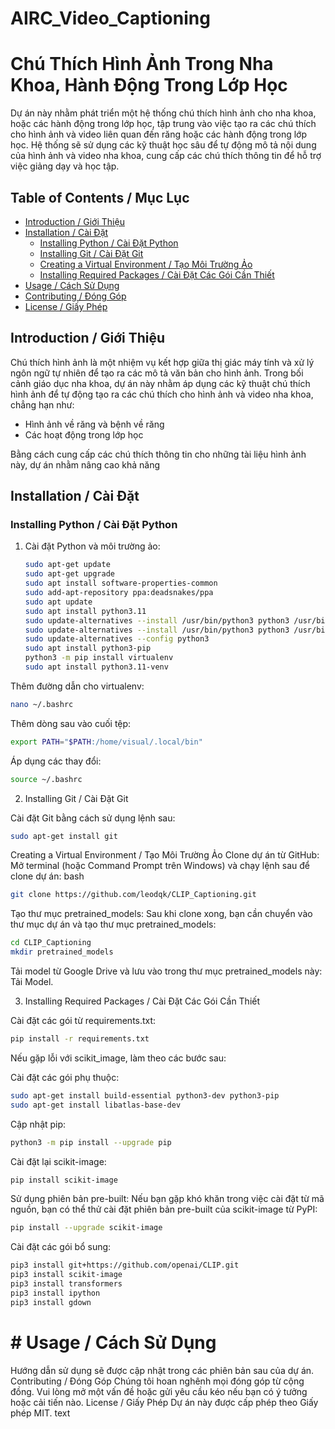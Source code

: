 # AIRC_Video_Captioning

#  Chú Thích Hình Ảnh Trong Nha Khoa, Hành Động Trong Lớp Học

Dự án này nhằm phát triển một hệ thống chú thích hình ảnh cho nha khoa, hoặc các hành động trong lớp học, tập trung vào việc tạo ra các chú thích cho hình ảnh và video liên quan đến răng hoặc các hành động trong lớp học. Hệ thống sẽ sử dụng các kỹ thuật học sâu để tự động mô tả nội dung của hình ảnh và video nha khoa, cung cấp các chú thích thông tin để hỗ trợ việc giảng dạy và học tập.

## Table of Contents / Mục Lục
- [Introduction / Giới Thiệu](#introduction)
- [Installation / Cài Đặt](#installation)
  - [Installing Python / Cài Đặt Python](#installing-python)
  - [Installing Git / Cài Đặt Git](#installing-git)
  - [Creating a Virtual Environment / Tạo Môi Trường Ảo](#creating-a-virtual-environment)
  - [Installing Required Packages / Cài Đặt Các Gói Cần Thiết](#installing-required-packages)
- [Usage / Cách Sử Dụng](#usage)
- [Contributing / Đóng Góp](#contributing)
- [License / Giấy Phép](#license)

## Introduction / Giới Thiệu
Chú thích hình ảnh là một nhiệm vụ kết hợp giữa thị giác máy tính và xử lý ngôn ngữ tự nhiên để tạo ra các mô tả văn bản cho hình ảnh. Trong bối cảnh giáo dục nha khoa, dự án này nhằm áp dụng các kỹ thuật chú thích hình ảnh để tự động tạo ra các chú thích cho hình ảnh và video nha khoa, chẳng hạn như:

- Hình ảnh về răng và bệnh về răng
- Các hoạt động trong lớp học 

Bằng cách cung cấp các chú thích thông tin cho những tài liệu hình ảnh này, dự án nhằm nâng cao khả năng 

## Installation / Cài Đặt

### Installing Python / Cài Đặt Python
1. Cài đặt Python và môi trường ảo:

   ```bash
   sudo apt-get update
   sudo apt-get upgrade
   sudo apt install software-properties-common
   sudo add-apt-repository ppa:deadsnakes/ppa
   sudo apt update
   sudo apt install python3.11
   sudo update-alternatives --install /usr/bin/python3 python3 /usr/bin/python3.10 1
   sudo update-alternatives --install /usr/bin/python3 python3 /usr/bin/python3.11 2
   sudo update-alternatives --config python3
   sudo apt install python3-pip
   python3 -m pip install virtualenv
   sudo apt install python3.11-venv

Thêm đường dẫn cho virtualenv:
```sh
nano ~/.bashrc
```

Thêm dòng sau vào cuối tệp:
```sh
export PATH="$PATH:/home/visual/.local/bin"
```
Áp dụng các thay đổi:
```sh
source ~/.bashrc
```
2.  Installing Git / Cài Đặt Git

Cài đặt Git bằng cách sử dụng lệnh sau:
```sh
sudo apt-get install git
```

Creating a Virtual Environment / Tạo Môi Trường Ảo
Clone dự án từ GitHub:
Mở terminal (hoặc Command Prompt trên Windows) và chạy lệnh sau để clone dự án:
bash
```sh
git clone https://github.com/leodqk/CLIP_Captioning.git
```
Tạo thư mục pretrained_models:
Sau khi clone xong, bạn cần chuyển vào thư mục dự án và tạo thư mục pretrained_models:

```sh
cd CLIP_Captioning
mkdir pretrained_models
```

Tải model từ Google Drive và lưu vào trong thư mục pretrained_models này: Tải Model.

3. Installing Required Packages / Cài Đặt Các Gói Cần Thiết

Cài đặt các gói từ requirements.txt:
```sh
pip install -r requirements.txt
```
Nếu gặp lỗi với scikit_image, làm theo các bước sau:

Cài đặt các gói phụ thuộc:
```sh
sudo apt-get install build-essential python3-dev python3-pip
sudo apt-get install libatlas-base-dev
```

Cập nhật pip:
```sh
python3 -m pip install --upgrade pip
```

Cài đặt lại scikit-image:
```sh
pip install scikit-image
```

Sử dụng phiên bản pre-built:
Nếu bạn gặp khó khăn trong việc cài đặt từ mã nguồn, bạn có thể thử cài đặt phiên bản pre-built của scikit-image từ PyPI:
```sh
pip install --upgrade scikit-image
```

Cài đặt các gói bổ sung:
```sh
pip3 install git+https://github.com/openai/CLIP.git
pip3 install scikit-image
pip3 install transformers
pip3 install ipython
pip3 install gdown
```

# # Usage / Cách Sử Dụng
Hướng dẫn sử dụng sẽ được cập nhật trong các phiên bản sau của dự án.
Contributing / Đóng Góp
Chúng tôi hoan nghênh mọi đóng góp từ cộng đồng. Vui lòng mở một vấn đề hoặc gửi yêu cầu kéo nếu bạn có ý tưởng hoặc cải tiến nào.
License / Giấy Phép
Dự án này được cấp phép theo Giấy phép MIT.
text
